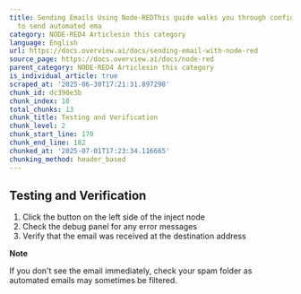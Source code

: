 ```yaml
---
title: Sending Emails Using Node-REDThis guide walks you through configuring Node-RED
  to send automated ema
category: NODE-RED4 Articlesin this category
language: English
url: https://docs.overview.ai/docs/sending-email-with-node-red
source_page: https://docs.overview.ai/docs/node-red
parent_category: NODE-RED4 Articlesin this category
is_individual_article: true
scraped_at: '2025-06-30T17:21:31.897298'
chunk_id: dc390e3b
chunk_index: 10
total_chunks: 13
chunk_title: Testing and Verification
chunk_level: 2
chunk_start_line: 170
chunk_end_line: 182
chunked_at: '2025-07-01T17:23:34.116665'
chunking_method: header_based
---
```


## Testing and Verification

  1. Click the button on the left side of the inject node
  2. Check the debug panel for any error messages
  3. Verify that the email was received at the destination address



**Note**

If you don't see the email immediately, check your spam folder as automated emails may sometimes be filtered.
